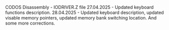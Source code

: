 CODOS Disassembly - IODRIVER.Z file
27.04.2025 - Updated keyboard functions description.
28.04.2025 - Updated keyboard description, updated visable memory pointers, updated memory bank switching location. And some more corrections.
